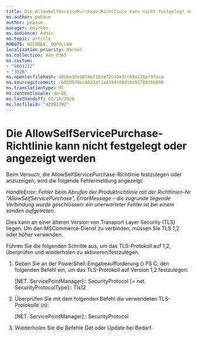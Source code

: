 ```yaml
---
title: Die AllowSelfServicePurchase-Richtlinie kann nicht festgelegt oder angezeigt werden
ms.author: pebaum
author: pebaum
manager: mnirkhe
ms.audience: Admin
ms.topic: article
ROBOTS: NOINDEX, NOFOLLOW
localization_priority: Normal
ms.collection: Adm_O365
ms.custom:
- "9001212"
- "3526"
ms.openlocfilehash: a9b6e36e8034e71b3e72c49e3cc68a126ef97aca
ms.sourcegitcommit: cb9505f9eca032af3a4194c68d18c91789365690
ms.translationtype: MT
ms.contentlocale: de-DE
ms.lasthandoff: 02/16/2020
ms.locfileid: "42091702"
---
```

# <a name="unable-to-set-or-view-the-allowselfservicepurchase-policy"></a>Die AllowSelfServicePurchase-Richtlinie kann nicht festgelegt oder angezeigt werden

Beim Versuch, die AllowSelfServicePurchase-Richtlinie festzulegen oder anzuzeigen, wird die folgende Fehlermeldung angezeigt:

*HandleError: Fehler beim Abrufen der Produktrichtlinie mit der Richtlinien-Nr "AllowSelfServicePurchase", ErrorMessage – die zugrunde liegende Verbindung wurde geschlossen: ein unerwarteter Fehler ist bei einem senden aufgetreten.*

Dies kann an einer älteren Version von Transport Layer Security (TLS) liegen. Um den MSCommerce-Dienst zu verbinden, müssen Sie TLS 1,2 oder höher verwenden.  

Führen Sie die folgenden Schritte aus, um das TLS-Protokoll auf 1,2, überprüfen und wiederholen zu aktivieren/festzulegen.
 1. Geben Sie an der PowerShell-Eingabeaufforderung (\) PS C: den folgenden Befehl ein, um das TLS-Protokoll auf Version 1,2 festzulegen:

    \[NET. ServicePointManager]:: SecurityProtocol \[= net. SecurityProtocolType]:: Tls12

2. Überprüfen Sie mit dem folgenden Befehl die verwendeten TLS-Protokolle (n):

    \[NET. ServicePointManager]:: SecurityProtocol 

3. Wiederholen Sie die Befehle Get oder Update bei Bedarf.

